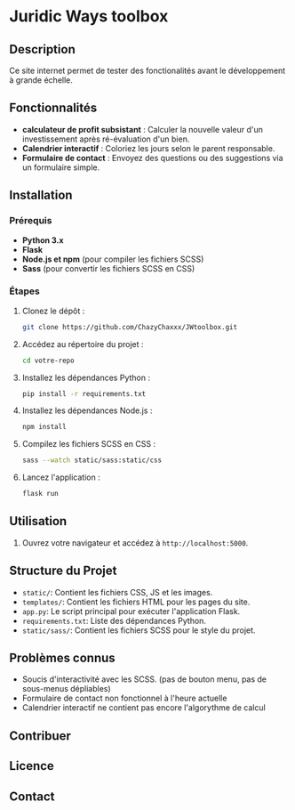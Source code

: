 # Juridic Ways toolbox

## Description
Ce site internet permet de tester des fonctionalités avant le développement à grande échelle.

## Fonctionnalités
- **calculateur de profit subsistant** : Calculer la nouvelle valeur d'un investissement après ré-évaluation d'un bien.
- **Calendrier interactif** : Coloriez les jours selon le parent responsable.
- **Formulaire de contact** : Envoyez des questions ou des suggestions via un formulaire simple.

## Installation

### Prérequis
- **Python 3.x**
- **Flask**
- **Node.js et npm** (pour compiler les fichiers SCSS)
- **Sass** (pour convertir les fichiers SCSS en CSS)

### Étapes
1. Clonez le dépôt :
    ```bash
    git clone https://github.com/ChazyChaxxx/JWtoolbox.git
    ```
2. Accédez au répertoire du projet :
    ```bash
    cd votre-repo
    ```
3. Installez les dépendances Python :
    ```bash
    pip install -r requirements.txt
    ```
4. Installez les dépendances Node.js :
    ```bash
    npm install
    ```
5. Compilez les fichiers SCSS en CSS :
    ```bash
    sass --watch static/sass:static/css
    ```
6. Lancez l'application :
    ```bash
    flask run
    ```

## Utilisation
1. Ouvrez votre navigateur et accédez à `http://localhost:5000`.

## Structure du Projet
- `static/`: Contient les fichiers CSS, JS et les images.
- `templates/`: Contient les fichiers HTML pour les pages du site.
- `app.py`: Le script principal pour exécuter l'application Flask.
- `requirements.txt`: Liste des dépendances Python.
- `static/sass/`: Contient les fichiers SCSS pour le style du projet.

## Problèmes connus
- Soucis d'interactivité avec les SCSS. (pas de bouton menu, pas de sous-menus dépliables)
- Formulaire de contact non fonctionnel à l'heure actuelle
- Calendrier interactif ne contient pas encore l'algorythme de calcul

## Contribuer


## Licence


## Contact
